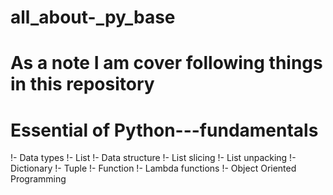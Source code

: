# all_about-_py_base
# As a note  I am cover following things in this repository 
# Essential of Python---fundamentals 
  !- Data types 
  !- List
  !- Data structure 
  !- List slicing 
  !- List unpacking 
  !- Dictionary 
  !- Tuple 
  !- Function
  !- Lambda functions
  !- Object Oriented Programming
